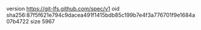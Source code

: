 version https://git-lfs.github.com/spec/v1
oid sha256:87f5f621e794c9dacea491f1415bdb85c199b7e4f3a776701f9e1684a07b4722
size 5967
